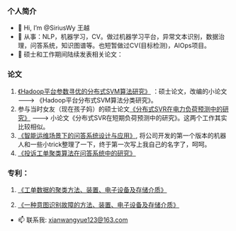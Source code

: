 ### 个人简介
- 👋 Hi, I’m @SiriusWy 王越
- 👀 从事：NLP，机器学习，CV。做过机器学习平台，异常文本识别，数据治理，问答系统，知识图谱等。也短暂做过CV(目标检测)，AIOps项目。
- 💞️ 硕士和工作期间陆续发表相关论文：

### 论文
1. [《Hadoop平台参数寻优的分布式SVM算法研究》](https://kns.cnki.net/kcms/detail/detail.aspx?dbcode=CMFD&dbname=CMFD201801&filename=1017853526.nh&uniplatform=NZKPT&v=CT7iJXFg-L16ZBk5VwsCidrThz8EVymEiXdeAXU7w2NiQkzBkUlKQUPaqVFqxPns) ：硕士论文，改编的小论文         ———> 《Hadoop平台分布式SVM算法分类研究》。
2. 参与当时女友（现在孩子妈）的硕士论文[《分布式SVR在电力负荷预测中的研究》](https://kns.cnki.net/kcms/detail/detail.aspx?dbcode=CMFD&dbname=CMFD201801&filename=1017853361.nh&uniplatform=NZKPT&v=DZ95hliKBweRFC5de_AqlfzeQ-fklHigXe1ijMIggl-r08tlRhbJuxz2zzQkvk2O)     ———>    小论文《分布式SVR在短期负荷预测中的研究》。这两个工作其实比较相似。
3. [《智能运维场景下的问答系统设计与应用》](https://kns.cnki.net/kcms/detail/detail.aspx?dbcode=CJFD&dbname=CJFDLAST2022&filename=DLXZ202208009&uniplatform=NZKPT&v=IFUK4IZLzpjl8cD04fjNtYqfqc_py8hx8YAVylWC8ox7HwAbqgTVBc7Gxoo0DPvf), 将公司开发的第一个版本的机器人和一些小trick整理了一下，终于第一次写上我自己的名字了，呵呵。
4. [《投诉工单聚类算法在问答系统中的研究》](https://kns.cnki.net/kcms/detail/detail.aspx?dbcode=CJFD&dbname=CJFDLAST2022&filename=DZRU202209051&uniplatform=NZKPT&v=EIiuf4RA871mERanLODxOLFrovbYnJ-1gSv3t80yC1WqCxOyjkwGNLpOZ-BkY-Sd)

### 专利：
1. [《工单数据的聚类方法、装置、电子设备及存储介质》](https://patents.qizhidao.com/search/detail/b9b26c005838af84e0983946fe01ba5f?orderColumn=undefined&orderType=undefined&filter=&tab=0&from=simple&businessSource=%E6%9F%A5%E4%B8%93%E5%88%A9-%E6%90%9C%E7%B4%A2%E7%BB%93%E6%9E%9C%E5%88%97%E8%A1%A8-%E6%90%9C%E7%B4%A2%E6%9B%B4%E5%A4%9A&statement=%E5%8C%97%E4%BA%AC%E5%AE%9D%E5%85%B0%E5%BE%B7%E8%BD%AF%E4%BB%B6%E8%82%A1%E4%BB%BD%E6%9C%89%E9%99%90%E5%85%AC%E5%8F%B8&patentName=%E5%B7%A5%E5%8D%95%E6%95%B0%E6%8D%AE%E7%9A%84%E8%81%9A%E7%B1%BB%E6%96%B9%E6%B3%95%E3%80%81%E8%A3%85%E7%BD%AE%E3%80%81%E7%94%B5%E5%AD%90%E8%AE%BE%E5%A4%87%E5%8F%8A%E5%AD%98%E5%82%A8%E4%BB%8B%E8%B4%A8&rightSidebar=false&simpleMode=1&sortType=2&leftTabVal=0&rightTabVal=3)

2. [《一种意图识别故障的方法、装置、电子设备及存储介质》](https://patents.qizhidao.com/search/detail/5939b595eafad7ff5c95403ad22f3f47?orderColumn=undefined&orderType=undefined&filter=&tab=0&from=simple&businessSource=%E6%9F%A5%E4%B8%93%E5%88%A9-%E6%90%9C%E7%B4%A2%E7%BB%93%E6%9E%9C%E5%88%97%E8%A1%A8-%E6%90%9C%E7%B4%A2%E6%9B%B4%E5%A4%9A&statement=%E5%8C%97%E4%BA%AC%E5%AE%9D%E5%85%B0%E5%BE%B7%E8%BD%AF%E4%BB%B6%E8%82%A1%E4%BB%BD%E6%9C%89%E9%99%90%E5%85%AC%E5%8F%B8&patentName=%E4%B8%80%E7%A7%8D%E6%84%8F%E5%9B%BE%E8%AF%86%E5%88%AB%E6%95%85%E9%9A%9C%E7%9A%84%E6%96%B9%E6%B3%95%E3%80%81%E8%A3%85%E7%BD%AE%E3%80%81%E7%94%B5%E5%AD%90%E8%AE%BE%E5%A4%87%E5%8F%8A%E5%AD%98%E5%82%A8%E4%BB%8B%E8%B4%A8&rightSidebar=false&simpleMode=1&sortType=2&leftTabVal=0&rightTabVal=3)


- 📫 联系我: xianwangyue123@163.com

<!---
SiriusWy/SiriusWy is a ✨ special ✨ repository because its `README.md` (this file) appears on your GitHub profile.
You can click the Preview link to take a look at your changes.
--->
